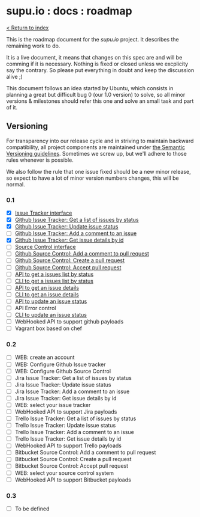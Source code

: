 # supu.io : docs : roadmap

[< Return to index](README.md)

This is the roadmap document for the *supu.io* project. It describes the
remaining work to do.

It is a live document, it means that changes on this spec are and will be
comming if it is necessary. Nothing is fixed or closed unless we excplicity say
the contrary. So please put everything in doubt and keep the discussion
alive ;)

This document follows an idea started by Ubuntu, which consists in planning a
great but difficult bug 0 (our 1.0 version) to solve, so all minor versions &
milestones should refer this one and solve an small task and part of it.

## Versioning

For transparency into our release cycle and in striving to maintain backward
compatibility, all project components are maintained under
[the Semantic Versioning guidelines](http://semver.org/). Sometimes we screw
up, but we'll adhere to those rules whenever is possible.

We also follow the rule that one issue fixed should be a new minor release, so
expect to have a lot of minor version numbers changes, this will be normal.

### 0.1
- [x] [Issue Tracker interface](https://github.com/supu-io/issue-tracker/issues/1)
- [x] [Github Issue Tracker: Get a list of issues by status](https://github.com/supu-io/issue-tracker/issues/2)
- [x] [Github Issue Tracker: Update issue status](https://github.com/supu-io/issue-tracker/issues/3)
- [ ] [Github Issue Tracker: Add a comment to an issue](https://github.com/supu-io/issue-tracker/issues/4)
- [x] [Github Issue Tracker: Get issue details by id](https://github.com/supu-io/issue-tracker/issues/5)
- [ ] [Source Control interface](https://github.com/supu-io/source-control/issues/1)
- [ ] [Github Source Control: Add a comment to pull request](https://github.com/supu-io/source-control/issues/2)
- [ ] [Github Source Control: Create a pull request](https://github.com/supu-io/source-control/issues/3)
- [ ] [Github Source Control: Accept pull request](https://github.com/supu-io/source-control/issues/4)
- [ ] [API to get a issues list by status](https://github.com/supu-io/api/issues/1)
- [ ] [CLI to get a issues list by status](https://github.com/supu-io/cli/issues/1)
- [ ] [API to get an issue details](https://github.com/supu-io/api/issues/2)
- [ ] [CLI to get an issue details](https://github.com/supu-io/cli/issues/2)
- [ ] [API to update an issue status](https://github.com/supu-io/api/issues/3)
- [ ] API Error control
- [ ] [CLI to update an issue status](https://github.com/supu-io/cli/issues/3)
- [ ] WebHooked API to support github payloads
- [ ] Vagrant box based on chef

### 0.2
- [ ] WEB: create an account
- [ ] WEB: Configure Github Issue tracker
- [ ] WEB: Configure Github Source Control
- [ ] Jira Issue Tracker: Get a list of issues by status
- [ ] Jira Issue Tracker: Update issue status
- [ ] Jira Issue Tracker: Add a comment to an issue
- [ ] Jira Issue Tracker: Get issue details by id
- [ ] WEB: select your issue tracker
- [ ] WebHooked API to support Jira payloads
- [ ] Trello Issue Tracker: Get a list of issues by status
- [ ] Trello Issue Tracker: Update issue status
- [ ] Trello Issue Tracker: Add a comment to an issue
- [ ] Trello Issue Tracker: Get issue details by id
- [ ] WebHooked API to support Trello payloads
- [ ] Bitbucket Source Control: Add a comment to pull request
- [ ] Bitbucket Source Control: Create a pull request
- [ ] Bitbucket Source Control: Accept pull request
- [ ] WEB: select your source control system
- [ ] WebHooked API to support Bitbucket payloads

### 0.3
- [ ] To be defined
